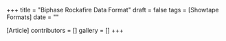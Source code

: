 +++
title = "Biphase Rockafire Data Format"
draft = false
tags = [Showtape Formats]
date = ""

[Article]
contributors = []
gallery = []
+++